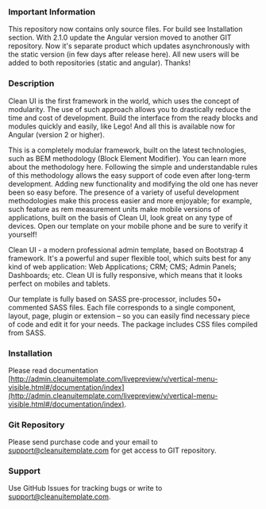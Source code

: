 ### Important Information ###

This repository now contains only source files. For build see Installation section. With 2.1.0 update the Angular version moved to another GIT repository. Now it's separate product which updates asynchronously with the static version (in few days after release here). All new users will be added to both repositories (static and angular). Thanks!

### Description ###

Clean UI is the first framework in the world, which uses the concept of modularity. The use of such approach allows you to drastically reduce the time and cost of development. Build the interface from the ready blocks and modules quickly and easily, like Lego! And all this is available now for Angular (version 2 or higher).

This is a completely modular framework, built on the latest technologies, such as BEM methodology (Block Element Modifier). You can learn more about the methodology here. Following the simple and understandable rules of this methodology allows the easy support of code even after long-term development. Adding new functionality and modifying the old one has never been so easy before. The presence of a variety of useful development methodologies make this process easier and more enjoyable; for example, such feature as rem measurement units make mobile versions of applications, built on the basis of Clean UI, look great on any type of devices. Open our template on your mobile phone and be sure to verify it yourself!

Clean UI - a modern professional admin template, based on Bootstrap 4 framework. It's a powerful and super flexible tool, which suits best for any kind of web application: Web Applications; CRM; CMS; Admin Panels; Dashboards; etc. Clean UI is fully responsive, which means that it looks perfect on mobiles and tablets.

Our template is fully based on SASS pre-processor, includes 50+ commented SASS files. Each file corresponds to a single component, layout, page, plugin or extension – so you can easily find necessary piece of code and edit it for your needs. The package includes CSS files compiled from SASS.

### Installation ###

Please read documentation [http://admin.cleanuitemplate.com/livepreview/v/vertical-menu-visible.html#/documentation/index](http://admin.cleanuitemplate.com/livepreview/v/vertical-menu-visible.html#/documentation/index).

### Git Repository ###

Please send purchase code and your email to support@cleanuitemplate.com for get access to GIT repository.

### Support ###

Use GitHub Issues for tracking bugs or write to [support@cleanuitemplate.com](mailto:support@cleanuitemplate.com).